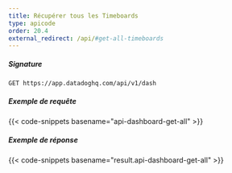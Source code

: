 ```yaml
---
title: Récupérer tous les Timeboards
type: apicode
order: 20.4
external_redirect: /api/#get-all-timeboards
---
```


##### Signature
`GET https://app.datadoghq.com/api/v1/dash`
##### Exemple de requête
{{< code-snippets basename="api-dashboard-get-all" >}}
##### Exemple de réponse
{{< code-snippets basename="result.api-dashboard-get-all" >}}